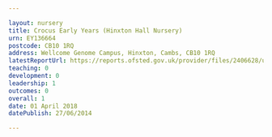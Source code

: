 ```yaml
---

layout: nursery
title: Crocus Early Years (Hinxton Hall Nursery)
urn: EY136664
postcode: CB10 1RQ
address: Wellcome Genome Campus, Hinxton, Cambs, CB10 1RQ
latestReportUrl: https://reports.ofsted.gov.uk/provider/files/2406628/urn/EY136664.pdf
teaching: 0
development: 0
leadership: 1
outcomes: 0
overall: 1
date: 01 April 2018 
datePublish: 27/06/2014

---
```

